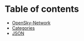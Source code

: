 # Table of contents

* [OpenSky-Network](README.md)
* [Categories](categories.md)
* [JSON](json.md)
